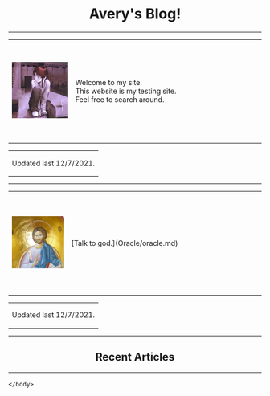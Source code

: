 <html>
    <script src="main.js"> </script>
    <link rel = "stylesheet" type = "text/css" href="main.css">
    <body id="body" style="background-image: url(paper.jpg);">
        <center>
            <h1 class = "font1" > Avery's Blog! </h1>
        </center>
        <hr />
        <table width = "60%" border = "0">
            <tr>                
                <td width = "200" height = "200">
                    <img src = "Thumbnails/intro.jpg" alt = "lain"/>
                </td>                
                <td width = "600" height = "200">
                    <p class = "font1"> Welcome to my site.<br />
                        This website is my testing site.<br />
                        Feel free to search around.</p>
                </td>
            </tr>
        </table>
        <table width = "40%" border = "0">
            <tr>
                <td width = "100%" height = "35%" align = "right">
                    <p class = "font1"> Updated last 12/7/2021. </p>
                </td>
            </tr>
        </table>
        <hr />
        <table width = "60%" border = "0">
            <tr>
                <td width = "200" height = "200">
                        <img src = "Thumbnails/christ.jpg" alt = "christ is king"/>
                </td>
                <td width = "600" height = "200">
                    [Talk to god.](Oracle/oracle.md)
                </td>
            </tr>
        </table>
        <table width = "40%" border = "0">
            <tr>
                <td width = "100%" height = "35%" align = "right">
                    <p class = "font1"> Updated last 12/7/2021. </p>
                </td>
            </tr>
        </table>
        <hr />
        <center>
            <h2 class = "font1">Recent Articles</h2>
        </center>
        <hr />
        

    </body>
</html>